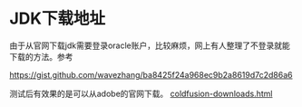 # JDK下载地址

由于从官网下载jdk需要登录oracle账户，比较麻烦，网上有人整理了不登录就能下载的方法。参考 

https://gist.github.com/wavezhang/ba8425f24a968ec9b2a8619d7c2d86a6

测试后有效果的是可以从adobe的官网下载。 [coldfusion-downloads.html](https://helpx.adobe.com/coldfusion/kb/coldfusion-downloads.html#downloads3)

